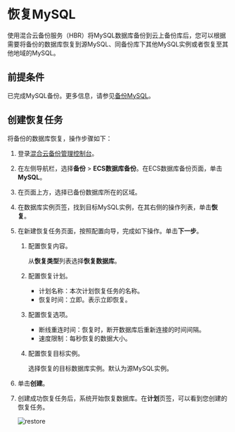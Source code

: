 # 恢复MySQL

使用混合云备份服务（HBR）将MySQL数据库备份到云上备份库后，您可以根据需要将备份的数据库恢复到源MySQL、同备份库下其他MySQL实例或者恢复至其他地域的MySQL。

## 前提条件

已完成MySQL备份。更多信息，请参见[备份MySQL](/cn.zh-CN/ECS备份教程/ECS数据库备份/MySQL备份/备份MySQL.md)。

## 创建恢复任务

将备份的数据库恢复，操作步骤如下：

1.  登录[混合云备份管理控制台](https://hbr.console.aliyun.com)。

2.  在左侧导航栏，选择**备份** \> **ECS数据库备份**。在ECS数据库备份页面，单击**MySQL**。

3.  在页面上方，选择已备份数据库所在的区域。

4.  在数据库实例页签，找到目标MySQL实例，在其右侧的操作列表，单击**恢复**。

5.  在新建恢复任务页面，按照配置向导，完成如下操作。单击**下一步**。

    1.  配置恢复内容。

        从**恢复类型**列表选择**恢复数据库**。

    2.  配置恢复计划。

        -   计划名称：本次计划恢复任务的名称。
        -   恢复时间：立即。表示立即恢复。
    3.  配置恢复选项。

        -   断线重连时间：恢复时，断开数据库后重新连接的时间间隔。
        -   速度限制：每秒恢复的数据大小。
    4.  配置恢复目标实例。

        选择恢复的目标数据库实例。默认为源MySQL实例。

6.  单击**创建**。

7.  创建成功恢复任务后，系统开始恢复数据库。在**计划**页签，可以看到您创建的恢复任务。

    ![restore](https://static-aliyun-doc.oss-accelerate.aliyuncs.com/assets/img/zh-CN/5173191161/p232672.png)


